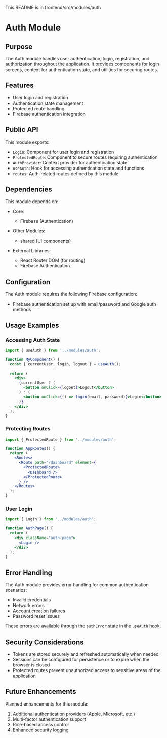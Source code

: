 This README is in frontend/src/modules/auth
# Auth Module

## Purpose

The Auth module handles user authentication, login, registration, and authorization throughout the application. It provides components for login screens, context for authentication state, and utilities for securing routes.

## Features

- User login and registration
- Authentication state management
- Protected route handling
- Firebase authentication integration

## Public API

This module exports:

- `Login`: Component for user login and registration
- `ProtectedRoute`: Component to secure routes requiring authentication
- `AuthProvider`: Context provider for authentication state
- `useAuth`: Hook for accessing authentication state and functions
- `routes`: Auth-related routes defined by this module

## Dependencies

This module depends on:

- Core:
  - Firebase (Authentication)

- Other Modules:
  - shared (UI components)

- External Libraries:
  - React Router DOM (for routing)
  - Firebase Authentication

## Configuration

The Auth module requires the following Firebase configuration:

- Firebase authentication set up with email/password and Google auth methods

## Usage Examples

### Accessing Auth State

```jsx
import { useAuth } from '../modules/auth';

function MyComponent() {
  const { currentUser, login, logout } = useAuth();

  return (
    <div>
      {currentUser ? (
        <button onClick={logout}>Logout</button>
      ) : (
        <button onClick={() => login(email, password)}>Login</button>
      )}
    </div>
  );
}
```

### Protecting Routes

```jsx
import { ProtectedRoute } from '../modules/auth';

function AppRoutes() {
  return (
    <Routes>
      <Route path="/dashboard" element={
        <ProtectedRoute>
          <Dashboard />
        </ProtectedRoute>
      } />
    </Routes>
  );
}
```

### User Login

```jsx
import { Login } from '../modules/auth';

function AuthPage() {
  return (
    <div className="auth-page">
      <Login />
    </div>
  );
}
```

## Error Handling

The Auth module provides error handling for common authentication scenarios:

- Invalid credentials
- Network errors
- Account creation failures
- Password reset issues

These errors are available through the `authError` state in the `useAuth` hook.

## Security Considerations

- Tokens are stored securely and refreshed automatically when needed
- Sessions can be configured for persistence or to expire when the browser is closed
- Protected routes prevent unauthorized access to sensitive areas of the application

## Future Enhancements

Planned enhancements for this module:

1. Additional authentication providers (Apple, Microsoft, etc.)
2. Multi-factor authentication support
3. Role-based access control
4. Enhanced security logging